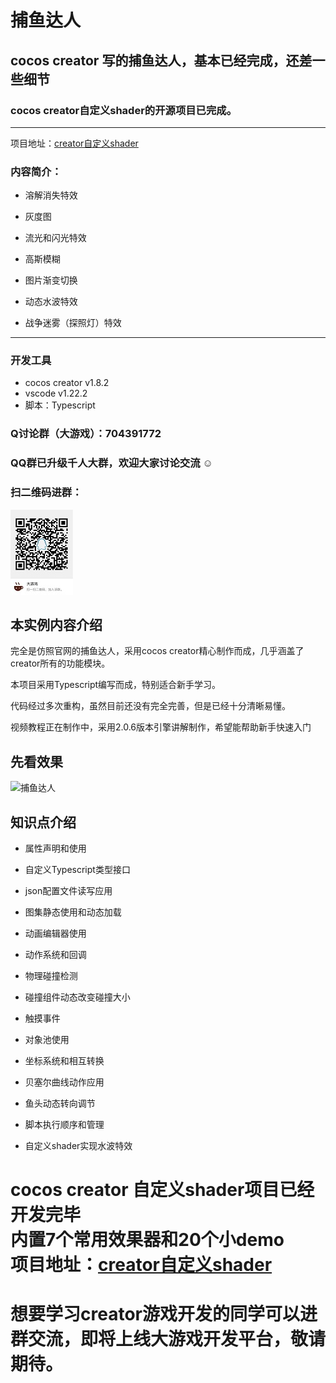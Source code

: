 # 捕鱼达人
## cocos creator 写的捕鱼达人，基本已经完成，还差一些细节
### cocos creator自定义shader的开源项目已完成。
---

项目地址：[creator自定义shader](https://github.com/fylz1125/ShaderDemos)

### 内容简介：

- 溶解消失特效

- 灰度图

- 流光和闪光特效

- 高斯模糊

- 图片渐变切换

- 动态水波特效

- 战争迷雾（探照灯）特效

----


### 开发工具

- cocos creator v1.8.2
- vscode v1.22.2
- 脚本：Typescript

### Q讨论群（大游戏）：704391772

### QQ群已升级千人大群，欢迎大家讨论交流 ☺
### 扫二维码进群：
![Q群704391772](screenshots/qqgroup.JPG)

## 本实例内容介绍

完全是仿照官网的捕鱼达人，采用cocos creator精心制作而成，几乎涵盖了creator所有的功能模块。

本项目采用Typescript编写而成，特别适合新手学习。

代码经过多次重构，虽然目前还没有完全完善，但是已经十分清晰易懂。

视频教程正在制作中，采用2.0.6版本引擎讲解制作，希望能帮助新手快速入门


## 先看效果

![捕鱼达人](screenshots/fish.gif)


## 知识点介绍

- 属性声明和使用

- 自定义Typescript类型接口

- json配置文件读写应用

- 图集静态使用和动态加载

- 动画编辑器使用

- 动作系统和回调

- 物理碰撞检测

- 碰撞组件动态改变碰撞大小

- 触摸事件

- 对象池使用

- 坐标系统和相互转换

- 贝塞尔曲线动作应用

- 鱼头动态转向调节

- 脚本执行顺序和管理

- 自定义shader实现水波特效

# cocos creator 自定义shader项目已经开发完毕<br>内置7个常用效果器和20个小demo<br>项目地址：[creator自定义shader](https://github.com/fylz1125/ShaderDemos)

# 想要学习creator游戏开发的同学可以进群交流，即将上线大游戏开发平台，敬请期待。

